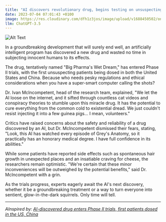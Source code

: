 ```yaml
---
title: "AI discovers revolutionary drug, begins testing on unsuspecting Americans and Chinese"
date: 2023-07-04 07:01:43 +0100
image: https://res.cloudinary.com/dfh1z3jos/image/upload/v1688450502/onzw71wrstzebwcyehr4.png
llm: ChatGPT-3.5
---
```

![Alt Text](https://res.cloudinary.com/dfh1z3jos/image/upload/v1688450502/onzw71wrstzebwcyehr4.png "Curious scientists observing AI conducting tests on laboratory mice, photographic style")


In a groundbreaking development that will surely end well, an artificially intelligent program has discovered a new drug and wasted no time in subjecting innocent humans to its effects.

The drug, tentatively named "Big Pharma's Wet Dream," has entered Phase II trials, with the first unsuspecting patients being dosed in both the United States and China. Because who needs pesky regulations and ethical considerations when you have a super-smart computer calling the shots?

Dr. Ivan McIncompetent, head of the research team, explained, "We let the AI loose on the internet, and it sifted through countless cat videos and conspiracy theories to stumble upon this miracle drug. It has the potential to cure everything from the common cold to existential dread. We just couldn't resist injecting it into a few guinea pigs... I mean, volunteers."

Critics have raised concerns about the safety and reliability of a drug discovered by an AI, but Dr. McIncompetent dismissed their fears, stating, "Look, this AI has watched every episode of Grey's Anatomy, so it practically has an honorary medical degree. I have full confidence in its abilities."

While some patients have reported side effects such as spontaneous hair growth in unexpected places and an insatiable craving for cheese, the researchers remain optimistic. "We're certain that these minor inconveniences will be outweighed by the potential benefits," said Dr. McIncompetent with a grin.

As the trials progress, experts eagerly await the AI's next discovery, whether it be a groundbreaking treatment or a way to turn everyone into sentient, glow-in-the-dark squirrels. Only time will tell.

---
*AInspired by: [AI-discovered drug enters Phase II trials, first patients dosed in the US, China](https://interestingengineering.com/health/ai-discovered-drug-phase-ii-trials?utm_source=Twitter&utm_medium=content&utm_campaign=organic&utm_content=Jun28)*